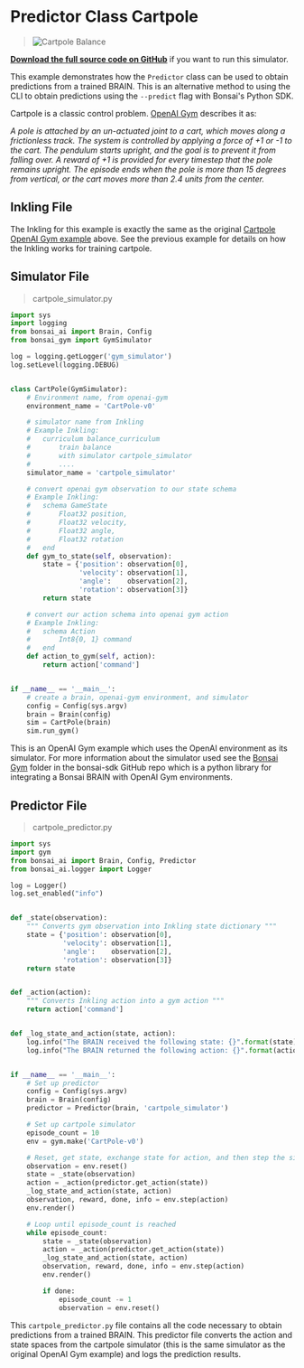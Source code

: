 # Predictor Class Cartpole

> ![Cartpole Balance](../images/cart-pole-balance.gif)

[**Download the full source code on GitHub**][1] if you want to run this simulator.

This example demonstrates how the `Predictor` class can be used to obtain predictions from a trained BRAIN. This is an alternative method to using the CLI to obtain predictions using the `--predict` flag with Bonsai's Python SDK.

Cartpole is a classic control problem. [OpenAI Gym][2] describes it as:

_A pole is attached by an un-actuated joint to a cart, which moves along a frictionless track. The system is controlled by applying a force of +1 or -1 to the cart. The pendulum starts upright, and the goal is to prevent it from falling over. A reward of +1 is provided for every timestep that the pole remains upright. The episode ends when the pole is more than 15 degrees from vertical, or the cart moves more than 2.4 units from the center._

## Inkling File

The Inkling for this example is exactly the same as the original [Cartpole OpenAI Gym example][4] above. See the previous example for details on how the Inkling works for training cartpole.


## Simulator File

> cartpole_simulator.py

```python
import sys
import logging
from bonsai_ai import Brain, Config
from bonsai_gym import GymSimulator

log = logging.getLogger('gym_simulator')
log.setLevel(logging.DEBUG)


class CartPole(GymSimulator):
    # Environment name, from openai-gym
    environment_name = 'CartPole-v0'

    # simulator name from Inkling
    # Example Inkling:
    #   curriculum balance_curriculum
    #       train balance
    #       with simulator cartpole_simulator
    #       ....
    simulator_name = 'cartpole_simulator'

    # convert openai gym observation to our state schema
    # Example Inkling:
    #   schema GameState
    #       Float32 position,
    #       Float32 velocity,
    #       Float32 angle,
    #       Float32 rotation
    #   end
    def gym_to_state(self, observation):
        state = {'position': observation[0],
                 'velocity': observation[1],
                 'angle':    observation[2],
                 'rotation': observation[3]}
        return state

    # convert our action schema into openai gym action
    # Example Inkling:
    #   schema Action
    #       Int8{0, 1} command
    #   end
    def action_to_gym(self, action):
        return action['command']


if __name__ == '__main__':
    # create a brain, openai-gym environment, and simulator
    config = Config(sys.argv)
    brain = Brain(config)
    sim = CartPole(brain)
    sim.run_gym()

```

This is an OpenAI Gym example which uses the OpenAI environment as its simulator. For more information about the simulator used see the [Bonsai Gym][3] folder in the bonsai-sdk GitHub repo which is a python library for integrating a Bonsai BRAIN with OpenAI Gym environments.

## Predictor File

> cartpole_predictor.py

```python
import sys
import gym
from bonsai_ai import Brain, Config, Predictor
from bonsai_ai.logger import Logger

log = Logger()
log.set_enabled("info")


def _state(observation):
    """ Converts gym observation into Inkling state dictionary """
    state = {'position': observation[0],
             'velocity': observation[1],
             'angle':    observation[2],
             'rotation': observation[3]}
    return state


def _action(action):
    """ Converts Inkling action into a gym action """
    return action['command']


def _log_state_and_action(state, action):
    log.info("The BRAIN received the following state: {}".format(state))
    log.info("The BRAIN returned the following action: {}".format(action))


if __name__ == '__main__':
    # Set up predictor
    config = Config(sys.argv)
    brain = Brain(config)
    predictor = Predictor(brain, 'cartpole_simulator')

    # Set up cartpole simulator
    episode_count = 10
    env = gym.make('CartPole-v0')

    # Reset, get state, exchange state for action, and then step the sim
    observation = env.reset()
    state = _state(observation)
    action = _action(predictor.get_action(state))
    _log_state_and_action(state, action)
    observation, reward, done, info = env.step(action)
    env.render()

    # Loop until episode_count is reached
    while episode_count:
        state = _state(observation)
        action = _action(predictor.get_action(state))
        _log_state_and_action(state, action)
        observation, reward, done, info = env.step(action)
        env.render()

        if done:
            episode_count -= 1
            observation = env.reset()

```

This `cartpole_predictor.py` file contains all the code necessary to obtain predictions from a trained BRAIN. This predictor file converts the action and state spaces from the cartpole simulator (this is the same simulator as the original OpenAI Gym example) and logs the prediction results.


[1]: https://github.com/BonsaiAI/bonsai-sdk/tree/master/samples/openai-gym/gym-cartpole-predictor-sample
[2]: https://gym.openai.com/envs/CartPole-v1
[3]: https://github.com/BonsaiAI/bonsai-sdk/tree/master/bonsai-gym
[4]: #openai-gym-cartpole
[5]: ../references/library-reference.html#predictor-class